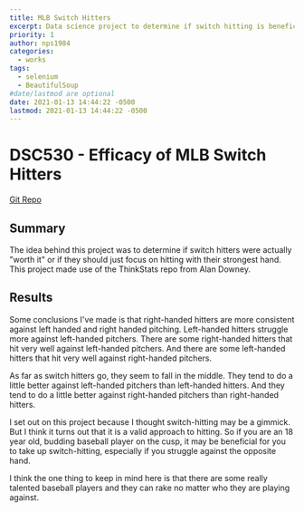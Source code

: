 ```yaml
---
title: MLB Switch Hitters
excerpt: Data science project to determine if switch hitting is beneficial
priority: 1
author: nps1984
categories:
  - works
tags:
  - selenium
  - BeautifulSoup
#date/lastmod are optional
date: 2021-01-13 14:44:22 -0500
lastmod: 2021-01-13 14:44:22 -0500
---
```


# DSC530 - Efficacy of MLB Switch Hitters
[Git Repo](https://github.com/nps1984/DSC530/tree/master/mlb-switch-hitters)

## Summary
The idea behind this project was to determine if switch hitters were actually
"worth it" or if they should just focus on hitting with their strongest hand.
This project made use of the ThinkStats repo from Alan Downey.

## Results
Some conclusions I've made is that right-handed hitters are more consistent against
left handed and right handed pitching. Left-handed hitters struggle more against
left-handed pitchers. There are some right-handed hitters that hit very well against
left-handed pitchers. And there are some left-handed hitters that hit very well against
right-handed pitchers.

As far as switch hitters go, they seem to fall in the middle. They tend to do a little
better against left-handed pitchers than left-handed hitters. And they tend to do a
little better against right-handed pitchers than right-handed hitters.

I set out on this project because I thought switch-hitting may be a gimmick.
But I think it turns out that it is a valid approach to hitting.
So if you are an 18 year old, budding baseball player on the cusp, it may be beneficial
for you to take up switch-hitting, especially if you struggle against the opposite hand.

I think the one thing to keep in mind here is that there are some really talented
baseball players and they can rake no matter who they are playing against.
 


